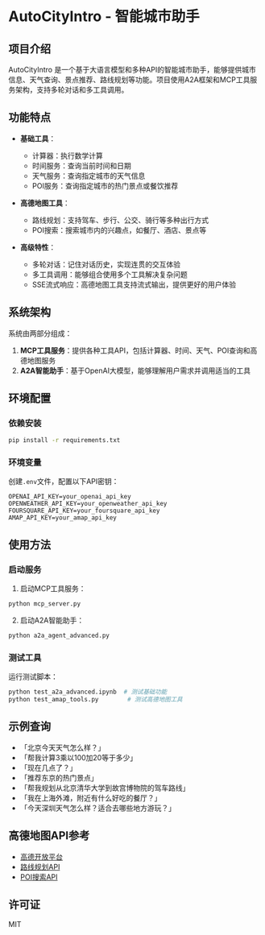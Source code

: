 # AutoCityIntro - 智能城市助手

## 项目介绍

AutoCityIntro 是一个基于大语言模型和多种API的智能城市助手，能够提供城市信息、天气查询、景点推荐、路线规划等功能。项目使用A2A框架和MCP工具服务架构，支持多轮对话和多工具调用。

## 功能特点

- **基础工具**：
  - 计算器：执行数学计算
  - 时间服务：查询当前时间和日期
  - 天气服务：查询指定城市的天气信息
  - POI服务：查询指定城市的热门景点或餐饮推荐

- **高德地图工具**：
  - 路线规划：支持驾车、步行、公交、骑行等多种出行方式
  - POI搜索：搜索城市内的兴趣点，如餐厅、酒店、景点等

- **高级特性**：
  - 多轮对话：记住对话历史，实现连贯的交互体验
  - 多工具调用：能够组合使用多个工具解决复杂问题
  - SSE流式响应：高德地图工具支持流式输出，提供更好的用户体验

## 系统架构

系统由两部分组成：

1. **MCP工具服务**：提供各种工具API，包括计算器、时间、天气、POI查询和高德地图服务
2. **A2A智能助手**：基于OpenAI大模型，能够理解用户需求并调用适当的工具

## 环境配置

### 依赖安装

```bash
pip install -r requirements.txt
```

### 环境变量

创建`.env`文件，配置以下API密钥：

```
OPENAI_API_KEY=your_openai_api_key
OPENWEATHER_API_KEY=your_openweather_api_key
FOURSQUARE_API_KEY=your_foursquare_api_key
AMAP_API_KEY=your_amap_api_key
```

## 使用方法

### 启动服务

1. 启动MCP工具服务：

```bash
python mcp_server.py
```

2. 启动A2A智能助手：

```bash
python a2a_agent_advanced.py
```

### 测试工具

运行测试脚本：

```bash
python test_a2a_advanced.ipynb  # 测试基础功能
python test_amap_tools.py        # 测试高德地图工具
```

## 示例查询

- 「北京今天天气怎么样？」
- 「帮我计算3乘以100加20等于多少」
- 「现在几点了？」
- 「推荐东京的热门景点」
- 「帮我规划从北京清华大学到故宫博物院的驾车路线」
- 「我在上海外滩，附近有什么好吃的餐厅？」
- 「今天深圳天气怎么样？适合去哪些地方游玩？」

## 高德地图API参考

- [高德开放平台](https://lbs.amap.com/api/webservice/summary/)
- [路线规划API](https://lbs.amap.com/api/webservice/guide/api/direction)
- [POI搜索API](https://lbs.amap.com/api/webservice/guide/api/search)

## 许可证

MIT